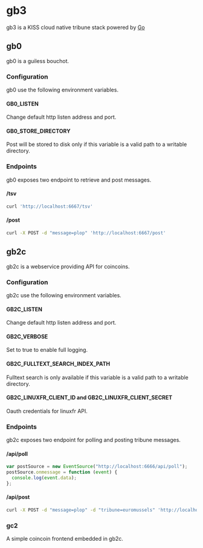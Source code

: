 # gb3

gb3 is a KISS cloud native tribune stack powered by [Go](https://golang.org/)

## gb0

gb0 is a guiless bouchot.

### Configuration

gb0 use the following environment variables.

#### GB0_LISTEN

Change default http listen address and port.

#### GB0_STORE_DIRECTORY

Post will be stored to disk only if this variable is a valid path to a writable directory.

### Endpoints

gb0 exposes two endpoint to retrieve and post messages.

#### /tsv

```bash
curl 'http://localhost:6667/tsv'
```

#### /post

```bash
curl -X POST -d "message=plop" 'http://localhost:6667/post'
```

## gb2c

gb2c is a webservice providing API for coincoins.

### Configuration

gb2c use the following environment variables.

#### GB2C_LISTEN

Change default http listen address and port. 

#### GB2C_VERBOSE

Set to true to enable full logging.

#### GB2C_FULLTEXT_SEARCH_INDEX_PATH

Fulltext search is only available if this variable is a valid path to a writable directory.

#### GB2C_LINUXFR_CLIENT_ID and GB2C_LINUXFR_CLIENT_SECRET

Oauth credentials for linuxfr API.

### Endpoints

gb2c exposes two endpoint for polling and posting tribune messages.

#### /api/poll

```javascript
var postSource = new EventSource("http://localhost:6666/api/poll");
postSource.onmessage = function (event) {
  console.log(event.data);
};
```

#### /api/post

```bash
curl -X POST -d "message=plop" -d "tribune=euromussels" 'http://localhost:6666/api/post'
```

### gc2

A simple coincoin frontend embedded in gb2c.
